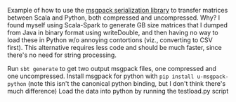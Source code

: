 Example of how to use the [msgpack serialization library](http://msgpack.org/) to transfer matrices between Scala and Python, both compressed and uncompressed. Why? I found myself using Scala-Spark to generate GB size matrices that I dumped from Java in binary format using writeDouble, and then having no way to load these in Python w/o annoying contortions (viz., converting to CSV first). This alternative requires less code and should be much faster, since there's no need for string processing.

Run `sbt generate` to get two output msgpack files, one compressed and one uncompressed. 
Install msgpack for python with `pip install u-msgpack-python` (note this isn't the canonical python binding, but I don't think there's much difference)
Load the data into python by running the testload.py script
